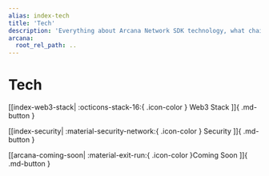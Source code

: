```yaml
---
alias: index-tech
title: 'Tech'
description: 'Everything about Arcana Network SDK technology, what chains are supported, what kind of apps are supported, what auth providers are supported, browsers and more!'
arcana:
  root_rel_path: ..
---
```


# Tech


[[index-web3-stack| :octicons-stack-16:{ .icon-color } Web3 Stack ]]{ .md-button }

[[index-security| :material-security-network:{ .icon-color } Security ]]{ .md-button }

[[arcana-coming-soon| :material-exit-run:{ .icon-color }Coming Soon ]]{ .md-button }